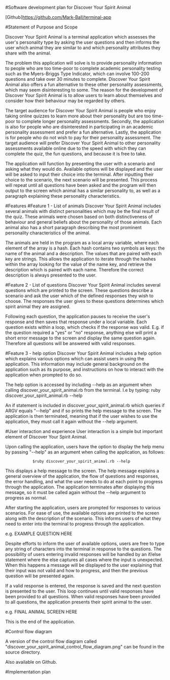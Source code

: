 #Software development plan for Discover Your Spirit Animal


[Github]https://github.com/Mark-Ball/terminal-app


#Statement of Purpose and Scope

Discover Your Spirit Animal is a terminal application which assesses the user's personality type by asking the user  questions and then informs the user which animal they are similar to and which personality attributes they share with the animal.

The problem this application will solve is to provide personality information to people who are too time-poor to complete academic personality testing such as the Myers-Briggs Type Indicator, which can involve 100-200 questions and take over 30 minutes to complete. Discover Your Spirit Animal also offers a fun alternative to these other personality assessments, which may seem disinteresting to some. The reason for the development of Discover Your Spirit Animal is to allow users to learn about themselves and consider how their behaviour may be regarded by others.

The target audience for Discover Your Spirit Animal is people who enjoy taking online quizzes to learn more about their personality but are too time-poor to complete longer personality assessments. Secondly, the application is also for people who are disinterested in participating in an academic personality assessment and prefer a fun alternative. Lastly, the application is for people who do not wish to pay for their personality assessment. The target audience will prefer Discover Your Spirit Animal to other personality assessments available online due to the speed with which they can complete the quiz, the fun questions, and because it is free to take.

The application will function by presenting the user with a scenario and asking what they would do. Available options will be displayed and the user will be asked to input their choice into the terminal. After inputting their choice to the scenario, the next scenario will be presented. This process will repeat until all questions have been asked and the program will then output to the screen which animal has a similar personality to, as well as a paragraph explaining these personality characteristics.

#Features
#Feature 1 - List of animals
Discover Your Spirit Animal includes several animals with distinct personalities which may be the final result of the quiz. These animals were chosen based on both distinctiveness of behaviour and general beliefs about the personality of those animals. Each animal also has a short paragraph describing the most prominent personality characteristics of the animal.

The animals are held in the program as a local array variable, where each element of the array is a hash. Each hash contains two symbols as keys: the name of the animal and a description. The values that are paired with each key are strings. This allows the application to iterate through the hashes within the array looking for the value of the name key, and retrieve the description which is paired with each name. Therefore the correct description is always presented to the user.

#Feature 2 - List of questions
Discover Your Spirit Animal includes several questions which are printed to the screen. These questions describe a scenario and ask the user which of the defined responses they wish to choose. The responses the user gives to these questions determines which spirit animal they are assigned.

Following each question, the application pauses to receive the user's response and then saves that response under a local variable. Each question exists within a loop, which checks if the response was valid. E.g. if the question required a "yes" or "no" response, anything else will print a short error message to the screen and display the same question again. Therefore all questions will be answered with valid responses.

#Feature 3 - help option
Discover Your Spirit Animal includes a help option which explains various options which can assist users in using the application. This information may include general background on the application such as its purpose, and instructions on how to interact with the application when prompted to do so.

The help option is accessed by including --help as an argument when calling discover_your_spirit_animal.rb from the terminal. I.e by typing: ruby discover_your_spirit_animal.rb --help

An if statement is included in discover_your_spirit_animal.rb which queries if ARGV equals "--help" and if so prints the help message to the screen. The application is then terminated, meaning that if the user wishes to use the application, they must call it again without the --help argument.

#User interaction and experience
User interaction is a simple but important element of Discover Your Spirit Animal.

Upon calling the application, users have the option to display the help menu by passing "--help" as an argument when calling the application, as follows:

                $ruby discover_your_spirit_animal.rb --help

This displays a help message to the screen. The help message explains a general overview of the application, the flow of questions and responses, the error handling, and what the user needs to do at each point to progress through the application. The application terminates after displaying this message, so it must be called again without the --help argument to progress as normal.

After starting the application, users are prompted for responses to various scenarios. For ease of use, the available options are printed to the screen along with the description of the scenario. This informs users of what they need to enter into the terminal to progress through the application.

e.g. EXAMPLE QUESTION HERE

Despite efforts to inform the user of available options, users are free to type any string of characters into the terminal in response to the questions. The possibility of users entering invalid responses will be handled by an if/else statement where the else captures all cases where the input is unexpected. When this happens a message will be displayed to the user explaining that their input was not valid and how to progress, and then the previous question will be presented again.

If a valid response is entered, the response is saved and the next question is presented to the user. This loop continues until valid responses have been provided to all questions. When valid responses have been provided to all questions, the application presents their spirit animal to the user.

e.g. FINAL ANIMAL SCREEN HERE

This is the end of the application.


#Control flow diagram

A version of the control flow diagram called "discover_your_spirit_animal_control_flow_diagram.png" can be found in the source directory.

Also available on Github.

#Implementation plan
